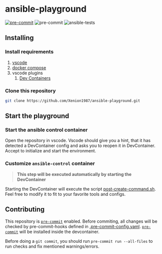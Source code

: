 # ansible-playground

[![pre-commit](https://img.shields.io/badge/pre--commit-enabled-brightgreen?logo=pre-commit)](https://github.com/pre-commit/pre-commit) ![pre-commit](https://github.com/Xenion1987/ansible-playground/actions/workflows/pre-commit.yml/badge.svg) ![ansible-tests](https://github.com/Xenion1987/ansible-playground/actions/workflows/ansible-tests.yml/badge.svg)

## Installing

### Install requirements

1. [vscode](https://code.visualstudio.com/Download)
1. [docker compose](https://docs.docker.com/compose/install/)
1. vscode plugins
   1. [Dev Containers](https://marketplace.visualstudio.com/items?itemName=ms-vscode-remote.remote-containers)

### Clone this repository

```sh
git clone https://github.com/Xenion1987/ansible-playground.git
```

## Start the playground

### Start the ansible control container

Open the repository in vscode. Vscode should give you a hint, that it has detected a DevContainer config and asks you to reopen it in DevContainer. Accept to initialize and start the environment.

### Customize `ansible-control` container

> **This step will be executed automatically by starting the DevContainer**

Starting the DevContainer will execute the script [post-create-command.sh](./.devcontainer/scripts/post-create-command.sh). Feel free to modify it to fit to your favorite tools and configs.

## Contributing

This repository is [`pre-commit`](https://pre-commit.com/) enabled. Before commiting, all changes will be checked by pre-commit-hooks defined in [.pre-commit-config.yaml](./.pre-commit-config.yaml). [`pre-commit`](https://pre-commit.com/) will be installed inside the devcontainer.

Before doing a `git commit`, you should run `pre-commit run --all-files` to run checks and fix mentioned warnings/errors.
